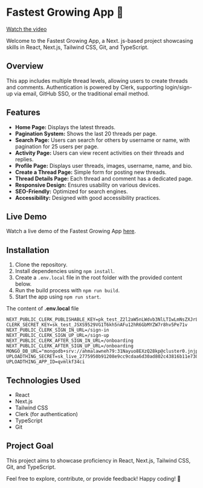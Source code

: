 # Fastest Growing App 🚀

[Watch the video](https://drive.google.com/file/d/1-gGsQ0U5goqnOBnbamVRqiby3INUpob0/view?usp=sharing)


Welcome to the Fastest Growing App, a Next. js-based project showcasing skills in React, Next.js, Tailwind CSS, Git, and TypeScript.

## Overview

This app includes multiple thread levels, allowing users to create threads and comments. Authentication is powered by Clerk, supporting login/sign-up via email, GitHub SSO, or the traditional email method.

## Features

- **Home Page:** Displays the latest threads.
- **Pagination System:** Shows the last 20 threads per page.
- **Search Page:** Users can search for others by username or name, with pagination for 25 users per page.
- **Activity Page:** Users can view recent activities on their threads and replies.
- **Profile Page:** Displays user threads, images, username, name, and bio.
- **Create a Thread Page:** Simple form for posting new threads.
- **Thread Details Page:** Each thread and comment has a dedicated page.
- **Responsive Design:** Ensures usability on various devices.
- **SEO-Friendly:** Optimized for search engines.
- **Accessibility:** Designed with good accessibility practices.

## Live Demo

Watch a live demo of the Fastest Growing App [here](https://drive.google.com/file/d/1-gGsQ0U5goqnOBnbamVRqiby3INUpob0/view).

## Installation

1. Clone the repository.
2. Install dependencies using `npm install`.
3. Create a `.env.local` file in the root folder with the provided content below.
4. Run the build process with `npm run build`.
5. Start the app using `npm run start`.

The content of **.env.local** file
```
NEXT_PUBLIC_CLERK_PUBLISHABLE_KEY=pk_test_Z2l2aW5nLWdvb3NlLTIwLmNsZXJrLmFjY291bnRzLmRldiQ
CLERK_SECRET_KEY=sk_test_JSXS9529VG1T6kh5nAFu12hR6GbMYZW7r8hv5Pe71v
NEXT_PUBLIC_CLERK_SIGN_IN_URL=/sign-in
NEXT_PUBLIC_CLERK_SIGN_UP_URL=/sign-up
NEXT_PUBLIC_CLERK_AFTER_SIGN_IN_URL=/onboarding
NEXT_PUBLIC_CLERK_AFTER_SIGN_UP_URL=/onboarding
MONGO_DB_URL="mongodb+srv://ahmalawneh79:31Nayuo8EXzQ28kp@cluster0.jnjpng5.mongodb.net/"
UPLOADTHING_SECRET=sk_live_2775950b91208e9cc9cdaa6d30ad802c43816b11e730cd52505db02bce1a77b4
UPLOADTHING_APP_ID=qvmlkf34ci
```

## Technologies Used

- React
- Next.js
- Tailwind CSS
- Clerk (for authentication)
- TypeScript
- Git

## Project Goal

This project aims to showcase proficiency in React, Next.js, Tailwind CSS, Git, and TypeScript.

Feel free to explore, contribute, or provide feedback! Happy coding! 🚀
